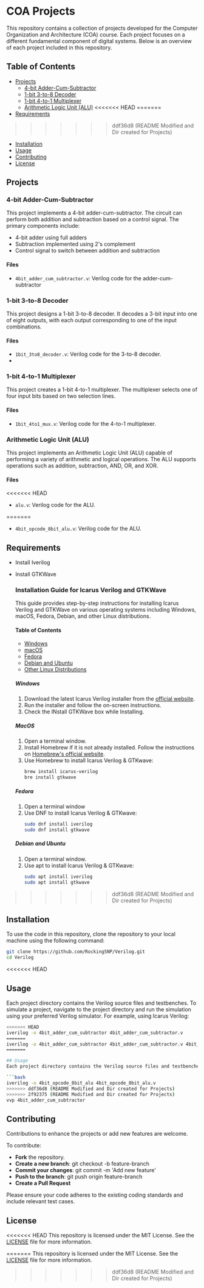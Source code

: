 # COA Projects

This repository contains a collection of projects developed for the Computer Organization and Architecture (COA) course. Each project focuses on a different fundamental component of digital systems. Below is an overview of each project included in this repository.

## Table of Contents
- [Projects](#projects)
  - [4-bit Adder-Cum-Subtractor](#4-bit-adder-cum-subtractor)
  - [1-bit 3-to-8 Decoder](#1-bit-3-to-8-decoder)
  - [1-bit 4-to-1 Multiplexer](#1-bit-4-to-1-multiplexer)
  - [Arithmetic Logic Unit (ALU)](#arithmetic-logic-unit-alu)
<<<<<<< HEAD
=======
- [Requirements](#requirements)
>>>>>>> ddf36d8 (README Modified and Dir created for Projects)
- [Installation](#installation)
- [Usage](#usage)
- [Contributing](#contributing)
- [License](#license)

## Projects

### 4-bit Adder-Cum-Subtractor
This project implements a 4-bit adder-cum-subtractor. The circuit can perform both addition and subtraction based on a control signal. The primary components include:

- 4-bit adder using full adders
- Subtraction implemented using 2's complement
- Control signal to switch between addition and subtraction

#### Files
- `4bit_adder_cum_subtractor.v`: Verilog code for the adder-cum-subtractor

### 1-bit 3-to-8 Decoder
This project designs a 1-bit 3-to-8 decoder. It decodes a 3-bit input into one of eight outputs, with each output corresponding to one of the input combinations.

#### Files
- `1bit_3to8_decoder.v`: Verilog code for the 3-to-8 decoder.
- 
### 1-bit 4-to-1 Multiplexer
This project creates a 1-bit 4-to-1 multiplexer. The multiplexer selects one of four input bits based on two selection lines.

#### Files
- `1bit_4to1_mux.v`: Verilog code for the 4-to-1 multiplexer.

### Arithmetic Logic Unit (ALU)
This project implements an Arithmetic Logic Unit (ALU) capable of performing a variety of arithmetic and logical operations. The ALU supports operations such as addition, subtraction, AND, OR, and XOR.

#### Files
<<<<<<< HEAD
- `alu.v`: Verilog code for the ALU.

=======
- `4bit_opcode_8bit_alu.v`: Verilog code for the ALU.

## Requirements
- Install Iverilog
- Install GTKWave

  
    ### Installation Guide for Icarus Verilog and GTKWave
    
    This guide provides step-by-step instructions for installing Icarus Verilog and GTKWave on various operating systems including Windows, macOS, Fedora, Debian, and other Linux distributions.
    
    #### Table of Contents
    - [Windows](#windows)
    - [macOS](#macos)
    - [Fedora](#fedora)
    - [Debian and Ubuntu](#debian-and-ubuntu)
    - [Other Linux Distributions](#other-linux-distributions)
    
    ##### Windows
    
    1. Download the latest Icarus Verilog installer from the [official website](http://bleyer.org/icarus/).
    2. Run the installer and follow the on-screen instructions.
    3. Check the INstall GTKWave box while Installing.
       
    ##### MacOS
      
    1. Open a terminal window.
    2. Install Homebrew if it is not already installed. Follow the instructions on [Homebrew's official website](https://brew.sh/).
    3. Use Homebrew to install Icarus Verilog & GTKwave:
       ```bash
       brew install icarus-verilog
       bre install gtkwave
       ```    
    ##### Fedora
      
    1. Open a terminal window
    2. Use DNF to install Icarus Verilog & GTKwave:
       ```bash
       sudo dnf install iverilog
       sudo dnf install gtkwave
       ```
    ##### Debian and Ubuntu
            
    1. Open a terminal window.
    2. Use apt to install Icarus Verilog & GTKwave:
       ```bash
       sudo apt install iverilog
       sudo apt install gtkwave
       ```
>>>>>>> ddf36d8 (README Modified and Dir created for Projects)
## Installation
To use the code in this repository, clone the repository to your local machine using the following command:

```bash
git clone https://github.com/RockingSNP/Verilog.git
cd Verilog
```
<<<<<<< HEAD
## Usage
Each project directory contains the Verilog source files and testbenches. To simulate a project, navigate to the project directory and run the simulation using your preferred Verilog simulator. For example, using Icarus Verilog:

```bash
<<<<<<< HEAD
iverilog -o 4bit_adder_cum_subtractor 4bit_adder_cum_subtractor.v
=======
iverilog -o 4bit_adder_cum_subtractor 4bit_adder_cum_subtractor.v 4bit_adder_cum_subtractor_testbench.v
=======

## Usage
Each project directory contains the Verilog source files and testbenches. To simulate a project, navigate to the project directory and run the simulation using your preferred Verilog simulator(e.g GTKwave). For example, using Icarus Verilog:

```bash
iverilog -o 4bit_opcode_8bit_alu 4bit_opcode_8bit_alu.v
>>>>>>> ddf36d8 (README Modified and Dir created for Projects)
>>>>>>> 2f92375 (README Modified and Dir created for Projects)
vvp 4bit_adder_cum_subtractor
```

## Contributing
Contributions to enhance the projects or add new features are welcome.

To contribute:
- **Fork** the repository.
- **Create a new branch**: git checkout -b feature-branch
- **Commit your changes**: git commit -m 'Add new feature'
- **Push to the branch**: git push origin feature-branch
- **Create a Pull Request**

Please ensure your code adheres to the existing coding standards and include relevant test cases.

## License
<<<<<<< HEAD
This repository is licensed under the MIT License. See the [LICENSE](LICENSE) file for more information.


=======
This repository is licensed under the MIT License. See the [LICENSE](LICENSE) file for more information.
>>>>>>> ddf36d8 (README Modified and Dir created for Projects)
